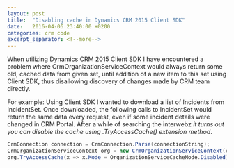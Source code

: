 ```yaml
---
layout: post
title:  "Disabling cache in Dynamics CRM 2015 Client SDK"
date:   2016-04-06 23:40:00 +0200
categories: crm code
excerpt_separator: <!--more-->
---
```

When utilizing Dynamics CRM 2015 Client SDK I have encountered a problem where CrmOrganizationServiceContext would always return some old, cached data from given set, until addition of a new item to this set using Client SDK, thus disallowing discovery of changes made by CRM team directly.

For example: Using Client SDK I wanted to download a list of Incidents from IncidentSet. Once downloaded, the following calls to IncidentSet would return the same data every request, even if some incident details were changed in CRM Portal. After a while of searching the interwebz *it turns out you can disable the cache using .TryAccessCache() extension method*.

```csharp
CrmConnection connection = CrmConnection.Parse(connectionString);
CrmOrganizationServiceContext org = new CrmOrganizationServiceContext(connection);
org.TryAccessCache(x => x.Mode = OrganizationServiceCacheMode.Disabled);
```
